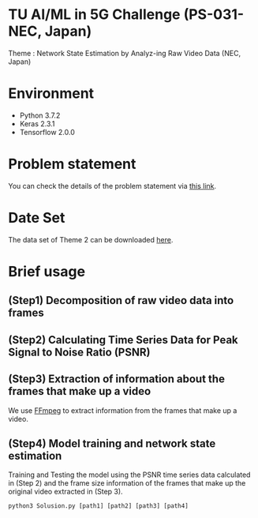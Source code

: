 # TU AI/ML in 5G Challenge  (PS-031-NEC, Japan)
Theme : Network State Estimation by Analyz-ing Raw Video Data (NEC, Japan)

# Environment
- Python 3.7.2
- Keras 2.3.1
- Tensorflow 2.0.0

# Problem statement
You can check the details of the problem statement via [this link](https://www.ieice.org/~rising/AI-5G/#theme1).

# Date Set
The data set of Theme 2 can be downloaded [here](https://www.ieice.org/~rising/AI-5G/dataset/theme2-NEC/dataset_and_issue.tar.gz).


# Brief usage

## (Step1) Decomposition of raw video data into frames

## (Step2) Calculating Time Series Data for Peak Signal to Noise Ratio (PSNR)

## (Step3) Extraction of information about the frames that make up a video
We use [FFmpeg](https://ffmpeg.org/) to extract information from the frames that make up a video.

## (Step4) Model training and network state estimation 
Training and Testing the model using the PSNR time series data calculated in (Step 2) and the frame size information of the frames that make up the original video extracted in (Step 3).

```
python3 Solusion.py [path1] [path2] [path3] [path4]
```
